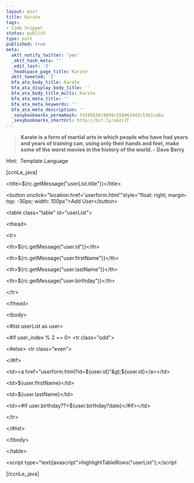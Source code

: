 ```yaml
---
layout: post
title: Karate
tags:
- Code Snippet
status: publish
type: post
published: true
meta:
  aktt_notify_twitter: 'yes'
  _aktt_hash_meta: ''
  _edit_last: '2'
  _headspace_page_title: Karate
  aktt_tweeted: '1'
  bfa_ata_body_title: Karate
  bfa_ata_display_body_title: ''
  bfa_ata_body_title_multi: Karate
  bfa_ata_meta_title: ''
  bfa_ata_meta_keywords: ''
  bfa_ata_meta_description: ''
  _sexybookmarks_permaHash: fd195b3dc9050c558963443c5361ca8a
  _sexybookmarks_shortUrl: http://bit.ly/aGzi7F
---
```

<blockquote><strong>Karate is a form of martial arts in which people who have had years and years of training can, using only their hands and feet, make some of the worst movies in the history of the world.</strong><strong>
- Dave Berry
</strong></blockquote>
Hint:  Template Language

[ccnLe_java]

&lt;title&gt;${rc.getMessage("userList.title")}&lt;/title&gt;

&lt;button onclick="location.href='userform.html'"style="float: right; margin-top: -30px; width: 100px"&gt;Add User&lt;/button&gt;

&lt;table class="table" id="userList"&gt;

&lt;thead&gt;

&lt;tr&gt;

&lt;th&gt;${rc.getMessage("user.id")}&lt;/th&gt;

&lt;th&gt;${rc.getMessage("user.firstName")}&lt;/th&gt;

&lt;th&gt;${rc.getMessage("user.lastName")}&lt;/th&gt;

&lt;th&gt;${rc.getMessage("user.birthday")}&lt;/th&gt;

&lt;/tr&gt;

&lt;/thead&gt;

&lt;tbody&gt;

&lt;#list userList as user&gt;

&lt;#if user_index % 2 == 0&gt; &lt;tr class="odd"&gt;

&lt;#else&gt; &lt;tr class="even"&gt;

&lt;/#if&gt;

&lt;td&gt;&lt;a href="userform.html?id=${user.id}"&gt;${user.id}&lt;/a&gt;&lt;/td&gt;

&lt;td&gt;${user.firstName}&lt;/td&gt;

&lt;td&gt;${user.lastName}&lt;/td&gt;

&lt;td&gt;&lt;#if user.birthday??&gt;${user.birthday?date}&lt;/#if&gt;&lt;/td&gt;

&lt;/tr&gt;

&lt;/#list&gt;

&lt;/tbody&gt;

&lt;/table&gt;

&lt;script type="text/javascript"&gt;highlightTableRows("userList");&lt;/script

[/ccnLe_java] 
